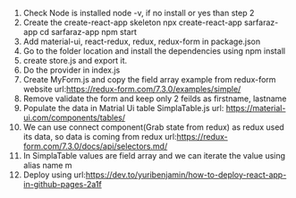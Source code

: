 1. Check Node is installed node -v, if no install or yes than step 2
2. Create the create-react-app skeleton
    npx create-react-app sarfaraz-app
    cd sarfaraz-app
    npm start
3. Add material-ui, react-redux, redux, redux-form in package.json
4. Go to the folder location and install the dependencies using npm install 
5. create store.js and export it.
6. Do the provider in index.js
7. Create MyForm.js and copy the field array example from redux-form website url:https://redux-form.com/7.3.0/examples/simple/
8. Remove validate the form and keep only 2 feilds as firstname, lastname
9. Populate the data in Matrial Ui table SimplaTable.js url: https://material-ui.com/components/tables/ 
10. We can use connect component(Grab state from redux) as redux used its data, so data is coming from redux url:https://redux-form.com/7.3.0/docs/api/selectors.md/
11. In SimplaTable values are field array and we can iterate the value using alias name m
12. Deploy using url:https://dev.to/yuribenjamin/how-to-deploy-react-app-in-github-pages-2a1f